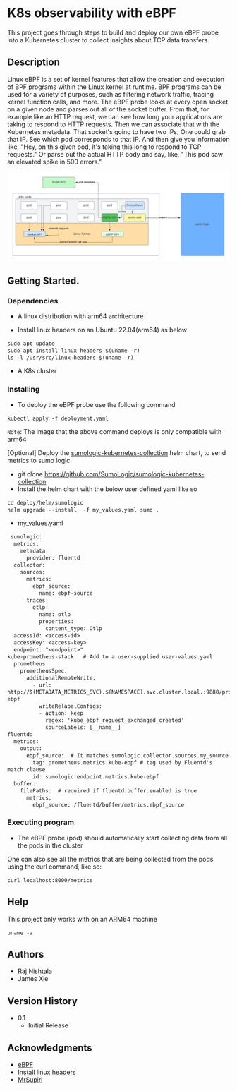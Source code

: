 # K8s observability with eBPF

This project goes through steps to build and deploy our own eBPF probe into a Kubernetes cluster to collect insights about TCP data transfers.

## Description

Linux eBPF is a set of kernel features that allow the creation and execution of BPF programs within the Linux kernel at runtime. BPF programs
can be used for a variety of purposes, such as filtering network traffic, tracing kernel function calls, and more. The eBPF probe looks at every
open socket on a given node and parses out all of the socket buffer. From that, for example like an HTTP request, we can see how long your applications
are taking to respond to HTTP requests. Then we can associate that with the Kubernetes metadata. That socket's going to have two IPs, One could grab
that IP. See which pod corresponds to that IP. And then give you information like, "Hey, on this given pod, it's taking this long to respond to TCP
requests." Or parse out the actual HTTP body and say, like, "This pod saw an elevated spike in 500 errors."

![eBPF Probe](./ebpf.png)

## Getting Started.

### Dependencies

- A linux distribution with arm64 architecture

- Install linux headers on an Ubuntu 22.04(arm64) as below

```
sudo apt update
sudo apt install linux-headers-$(uname -r)
ls -l /usr/src/linux-headers-$(uname -r)
```

- A K8s cluster

### Installing

- To deploy the eBPF probe use the following command

```
kubectl apply -f deployment.yaml
```

`Note`: The image that the above command deploys is only compatible with arm64

[Optional] Deploy the [sumologic-kubernetes-collection](https://github.com/SumoLogic/sumologic-kubernetes-collection/blob/main/docs/installation-with-helm.md) helm chart, to send metrics to sumo logic.

- git clone https://github.com/SumoLogic/sumologic-kubernetes-collection
- Install the helm chart with the below user defined yaml like so

```
cd deploy/helm/sumologic
helm upgrade --install  -f my_values.yaml sumo .
```

- my_values.yaml

```
 sumologic:
  metrics:
    metadata:
      provider: fluentd
  collector:
    sources:
      metrics:
        ebpf_source:
          name: ebpf-source
      traces:
        otlp:
          name: otlp
          properties:
            content_type: Otlp
  accessId: <access-id>
  accessKey: <access-key>
  endpoint: "<endpoint>"
kube-prometheus-stack:  # Add to a user-supplied user-values.yaml
  prometheus:
    prometheusSpec:
      additionalRemoteWrite:
        - url: http://$(METADATA_METRICS_SVC).$(NAMESPACE).svc.cluster.local.:9888/prometheus.metrics.kube-ebpf
          writeRelabelConfigs:
          - action: keep
            regex: 'kube_ebpf_request_exchanged_created'
            sourceLabels: [__name__]
fluentd:
  metrics:
    output:
      ebpf_source:  # It matches sumologic.collector.sources.my_source
        tag: prometheus.metrics.kube-ebpf # tag used by Fluentd's match clause
        id: sumologic.endpoint.metrics.kube-ebpf
  buffer:
    filePaths:  # required if fluentd.buffer.enabled is true
      metrics:
        ebpf_source: /fluentd/buffer/metrics.ebpf_source
 ```

### Executing program

- The eBPF probe (pod) should automatically start collecting data from all the pods in the cluster

One can also see all the metrics that are being collected from the pods using the curl command, like so:

```
curl localhost:8000/metrics
```

## Help

This project only works with on an ARM64 machine

```
uname -a
```

## Authors

- Raj Nishtala
- James Xie

## Version History

- 0.1
  - Initial Release

## Acknowledgments

- [eBPF](https://medium.com/@isalapiyarisi/getting-started-on-kubernetes-observability-with-ebpf-88139eb13fb2)
- [Install linux headers](https://www.tecmint.com/install-kernel-headers-in-ubuntu-and-debian/)
- [MrSupiri](https://github.com/MrSupiri/kube-ebpf)